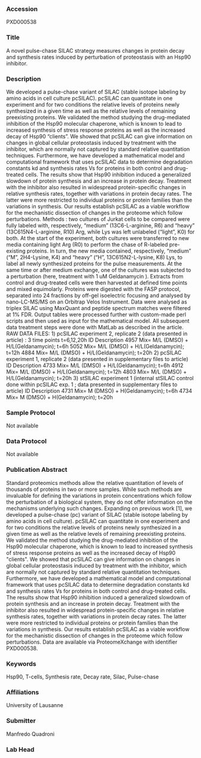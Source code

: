 ### Accession
PXD000538

### Title
A novel pulse-chase SILAC strategy measures changes in protein decay and synthesis rates induced by perturbation of proteostasis with an Hsp90 inhibitor.

### Description
We developed a pulse-chase variant of SILAC (stable isotope labeling by amino acids in cell culture pcSILAC). pcSILAC can quantitate in one experiment and for two conditions the relative levels of proteins newly synthesized in a given time as well as the relative levels of remaining preexisting proteins. We validated the method studying the drug-mediated inhibition of the Hsp90 molecular chaperone, which is known to lead to increased synthesis of stress response proteins as well as the increased decay of Hsp90 “clients”. We showed that pcSILAC can give information on changes in global cellular proteostasis induced by treatment with the inhibitor, which are normally not captured by standard relative quantitation techniques. Furthermore, we have developed a mathematical model and computational framework that uses pcSILAC data to determine degradation constants kd and synthesis rates Vs for proteins in both control and drug-treated cells. The results show that Hsp90 inhibition induced a generalized slowdown of protein synthesis and an increase in protein decay. Treatment with the inhibitor also resulted in widespread protein-specific changes in relative synthesis rates, together with variations in protein decay rates. The latter were more restricted to individual proteins or protein families than the variations in synthesis. Our results establish pcSILAC as a viable workflow for the mechanistic dissection of changes in the proteome which follow perturbations. Methods :  two cultures of Jurkat cells to be compared were fully labeled with, respectively, “medium” (13C6-L-arginine, R6) and “heavy” (13C615N4-L-arginine, R10) Arg, while Lys was left unlabeled (“light”, K0) for both. At the start of the experiment, both cultures were transferred to new media containing light Arg (R0) to perform the chase of R-labeled pre-existing proteins. In turn, the new media contained, respectively, “medium” (“M”, 2H4-Lysine, K4) and “heavy” (“H”, 13C615N2-L-lysine, K8) Lys, to label all newly synthesized proteins for the pulse measurements. At the same time or after medium exchange, one of the cultures was subjected to a perturbation (here, treatment with 1 uM Geldanamycin ). Extracts from control and drug-treated cells were then harvested at defined time points and mixed equimolarly. Proteins were digested with the FASP protocol, separated into 24 fractions by off-gel isoelectric focusing and analysed by nano-LC-MS/MS on an Orbitrap Velos Instrument.  Data were analysed as triplex SILAC using MaxQuant and peptide spectrum matches were filtered at 1% FDR. Output tables were processed further with custom-made perl scripts and then used as input for the mathematical model. All subsequent data treatment steps were done with MatLab as described in the article. RAW DATA FILES: 1) pcSILAC experiment 2, replicate 2 (data presented in article) : 3 time points t=6,12,20h ID Description 4957  Mix= M/L (DMSO) + H/L(Geldanamycin);   t=6h 5052  Mix= M/L (DMSO) + H/L(Geldanamycin);   t=12h 4884  Mix= M/L (DMSO) + H/L(Geldanamycin);   t=20h  2) pcSILAC experiment 1, replicate 2 (data presented in supplementary files to article) ID Description 4733 Mix= M/L (DMSO) + H/L(Geldanamycin);   t=6h  4912 Mix= M/L (DMSO) + H/L(Geldanamycin);   t=12h 4803 Mix= M/L (DMSO) + H/L(Geldanamycin);   t=20h   3) stSILAC experiment 1 (internal stSILAC control done within pcSILAC exp. 1 ;  data presented in supplementary files to article) ID Description 4731 Mix= M (DMSO) + H(Geldanamycin); t=6h 4734 Mix= M (DMSO) + H(Geldanamycin); t=20h

### Sample Protocol
Not available

### Data Protocol
Not available

### Publication Abstract
Standard proteomics methods allow the relative quantitation of levels of thousands of proteins in two or more samples. While such methods are invaluable for defining the variations in protein concentrations which follow the perturbation of a biological system, they do not offer information on the mechanisms underlying such changes. Expanding on previous work [1], we developed a pulse-chase (pc) variant of SILAC (stable isotope labeling by amino acids in cell culture). pcSILAC can quantitate in one experiment and for two conditions the relative levels of proteins newly synthesized in a given time as well as the relative levels of remaining preexisting proteins. We validated the method studying the drug-mediated inhibition of the Hsp90 molecular chaperone, which is known to lead to increased synthesis of stress response proteins as well as the increased decay of Hsp90 "clients". We showed that pcSILAC can give information on changes in global cellular proteostasis induced by treatment with the inhibitor, which are normally not captured by standard relative quantitation techniques. Furthermore, we have developed a mathematical model and computational framework that uses pcSILAC data to determine degradation constants kd and synthesis rates Vs for proteins in both control and drug-treated cells. The results show that Hsp90 inhibition induced a generalized slowdown of protein synthesis and an increase in protein decay. Treatment with the inhibitor also resulted in widespread protein-specific changes in relative synthesis rates, together with variations in protein decay rates. The latter were more restricted to individual proteins or protein families than the variations in synthesis. Our results establish pcSILAC as a viable workflow for the mechanistic dissection of changes in the proteome which follow perturbations. Data are available via ProteomeXchange with identifier PXD000538.

### Keywords
Hsp90, T-cells, Synthesis rate, Decay rate, Silac, Pulse-chase

### Affiliations
University of Lausanne

### Submitter
Manfredo Quadroni

### Lab Head


